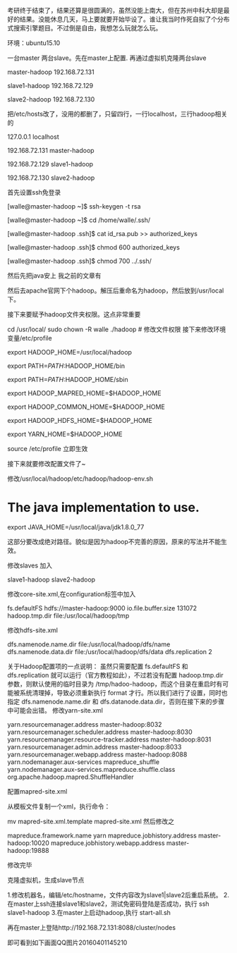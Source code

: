 考研终于结束了，结果还算是很圆满的，虽然没能上南大，但在苏州中科大却是最好的结果。没能休息几天，马上要就要开始毕设了。谁让我当时作死自拟了个分布式搜索引擎题目。不过倒是自由，我想怎么玩就怎么玩。

环境：ubuntu15.10

一台master 两台slave。先在master上配置.  再通过虚拟机克隆两台slave

master-hadoop     192.168.72.131

slave1-hadoop       192.168.72.129

slave2-hadoop     192.168.72.130



把/etc/hosts改了，没用的都删了，只留四行，一行localhost，三行hadoop相关的

127.0.0.1            localhost

192.168.72.131  master-hadoop

192.168.72.129  slave1-hadoop

192.168.72.130 slave2-hadoop

首先设置ssh免登录

[walle@master-hadoop ~]$ ssh-keygen -t rsa

[walle@master-hadoop ~]$ cd /home/walle/.ssh/

[walle@master-hadoop .ssh]$ cat id_rsa.pub >> authorized_keys

[walle@master-hadoop .ssh]$ chmod 600 authorized_keys

[walle@master-hadoop .ssh]$ chmod 700 ../.ssh/

然后先把java安上  我之前的文章有

然后去apache官网下个hadoop。解压后重命名为hadoop，然后放到/usr/local下。

接下来要赋予hadoop文件夹权限。这点非常重要

cd /usr/local/
sudo chown -R walle ./hadoop                   # 修改文件权限
接下来修改环境变量/etc/profile

export HADOOP_HOME=/usr/local/hadoop

export PATH=$PATH:$HADOOP_HOME/bin

export PATH=$PATH:$HADOOP_HOME/sbin

export HADOOP_MAPRED_HOME=$HADOOP_HOME

export HADOOP_COMMON_HOME=$HADOOP_HOME

export HADOOP_HDFS_HOME=$HADOOP_HOME

export YARN_HOME=$HADOOP_HOME

source /etc/profile 立即生效

接下来就要修改配置文件了~

修改/usr/local/hadoop/etc/hadoop/hadoop-env.sh

# The java implementation to use.
export JAVA_HOME=/usr/local/java/jdk1.8.0_77

这部分要改成绝对路径。貌似是因为hadoop不完善的原因，原来的写法并不能生效。

修改slaves 加入

slave1-hadoop
slave2-hadoop

修改core-site.xml,在configuration标签中加入

<property>
<name>fs.defaultFS</name>
<value>hdfs://master-hadoop:9000</value>
</property>

<property>
<name>io.file.buffer.size</name>
<value>131072</value>
</property>

<property>
<name>hadoop.tmp.dir</name>
<value>file:/usr/local/hadoop/tmp</value>
</property>



修改hdfs-site.xml

<property>
<name>dfs.namenode.name.dir</name>
<value>file:/usr/local/hadoop/dfs/name</value>
</property>

<property>
<name>dfs.namenode.data.dir</name>
<value>file:/usr/local/hadoop/dfs/data</value>
</property>

<property>
<name>dfs.replication</name>
<value>2</value>
</property>

关于Hadoop配置项的一点说明：
虽然只需要配置 fs.defaultFS 和 dfs.replication 就可以运行（官方教程如此），不过若没有配置 hadoop.tmp.dir 参数，则默认使用的临时目录为 /tmp/hadoo-hadoop，而这个目录在重启时有可能被系统清理掉，导致必须重新执行 format 才行。所以我们进行了设置，同时也指定 dfs.namenode.name.dir 和 dfs.datanode.data.dir，否则在接下来的步骤中可能会出错。
修改yarn-site.xml

<property>
<name>yarn.resourcemanager.address</name>
<value>master-hadoop:8032</value>
</property>

<property>
<name>yarn.resourcemanager.scheduler.address</name>
<value>master-hadoop:8030</value>
</property>

<property>
<name>yarn.resourcemanager.resource-tracker.address</name>
<value>master-hadoop:8031</value>
</property>

<property>
<name>yarn.resourcemanager.admin.address</name>
<value>master-hadoop:8033</value>
</property>

<property>
<name>yarn.resourcemanager.webapp.address</name>
<value>master-hadoop:8088</value>
</property>

<property>
<name>yarn.nodemanager.aux-services</name>
<value>mapreduce_shuffle</value>
</property>

<property>
<name>yarn.nodemanager.aux-services.mapreduce.shuffle.class</name>
<value>org.apache.hadoop.mapred.ShuffleHandler</value>
</property>



配置mapred-site.xml

从模板文件复制一个xml，执行命令：

mv mapred-site.xml.template mapred-site.xml 然后修改之

<property>
<name>mapreduce.framework.name</name>
<value>yarn</value>
</property>

<property>
<name>mapreduce.jobhistory.address</name>
<value>master-hadoop:10020</value>
</property>

<property>
<name>mapreduce.jobhistory.webapp.address</name>
<value>master-hadoop:19888</value>
</property>

修改完毕

克隆虚拟机，生成slave节点

1.修改机器名，编辑/etc/hostname，文件内容改为slave1|slave2后重启系统。
2.在master上ssh连接slave1和slave2，测试免密码登陆是否成功，执行
ssh  slave1-hadoop
3.在master上启动hadoop,执行
start-all.sh

再在master上登陆http://192.168.72.131:8088/cluster/nodes



即可看到如下画面QQ图片20160401145210
